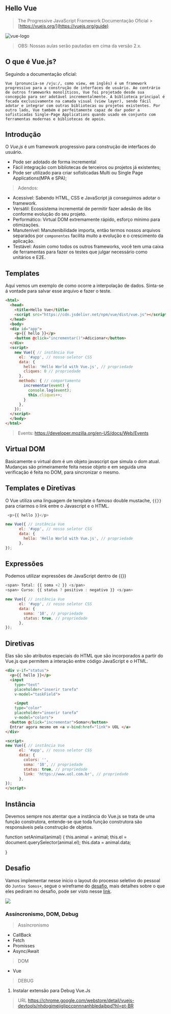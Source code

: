 ## Hello Vue
> The Progressive JavaScript Framework
Documentação Oficial > [https://vuejs.org/](https://vuejs.org/guide)

![vue-logo](https://vuejs.org/images/logo.png)

> OBS: Nossas aulas serão pautadas em cima da versão 2.x.

## O que é Vue.js?

Seguindo a documentação oficial:
```
Vue (pronuncia-se /vjuː/, como view, em inglês) é um framework progressivo para a construção de interfaces de usuário. Ao contrário de outros frameworks monolíticos, Vue foi projetado desde sua concepção para ser adotável incrementalmente. A biblioteca principal é focada exclusivamente na camada visual (view layer), sendo fácil adotar e integrar com outras bibliotecas ou projetos existentes. Por outro lado, Vue também é perfeitamente capaz de dar poder a sofisticadas Single-Page Applications quando usado em conjunto com ferramentas modernas e bibliotecas de apoio.
```


## Introdução

O *Vue.js* é um framework progressivo para construção de interfaces do usuário.

- Pode ser adotado de forma incremental
- Fácil integração com bibliotecas de terceiros ou projetos já existentes;
- Pode ser utilizado para criar sofisticadas Multi ou Single Page Applications(MPA e SPA);

> Adendos:

- Acessível: 
  Sabendo HTML, CSS e JavaScript já conseguimos adotar o framework.
- Versátil: 
 Ecossistema incremental de permitir fazer adesão de libs conforme evolução do seu projeto.
- Performático: 
  Virtual DOM extremamente rápido, esforço mínimo para otimizações.
- Manutenível: 
  Manutenibilidade importa, então termos nossos arquivos separados por `componentes` facilita muito a evolução e o crescimento da aplicação.
- Testável:
  Assim como todos os outros frameworks, você tem uma caixa de ferramentas
  para fazer os testes que julgar necessário como unitários e E2E.

## Templates

Aqui vemos um exemplo de como ocorre a interpolação de dados.
Sinta-se á vontade para salvar esse arquivo e fazer o teste.

```html
<html>
  <head> 
    <title>Hello Vue</title>
    <script src="https://cdn.jsdelivr.net/npm/vue/dist/vue.js"></script>
  </head>
  <body>
  <div id="app">
    <p>{{ hello }}</p>
    <button @click="incrementar()">Adicionar</button>
  </div>  
  <script>
    new Vue({ // instância Vue
      el: '#app', // nosso seletor CSS
      data: {
        hello: 'Hello World with Vue.js', // propriedade 
        cliques: 0 // propriedade
      },
      methods: { // comportamento
        incrementar(event) {
          console.log(event);
          this.cliques++;
        }
      },
    });
  </script>
  </body>
</html>
```
> Events: https://developer.mozilla.org/en-US/docs/Web/Events


## Virtual DOM

Basicamente o virtual dom é um objeto javascript que simula o 
dom atual. Mudanças são primeiramente feita nesse objeto e em seguida uma verificação é feita no DOM, para sincronizar o mesmo.

## Templates e Diretivas


O Vue utiliza uma linguagem de template o famoso double mustache, 
`{{}}` para criarmos o link entre o Javascript e o HTML.

```js
 <p>{{ hello }}</p>

new Vue({ // instância Vue
      el: '#app', // nosso seletor CSS
      data: {
        hello: 'Hello World with Vue.js', // propriedade 
      },
});
```

## Expressões

Podemos utilizar expressões de JavaScript dentro de {{}}

```js
<span> Total: {{ soma +2 }} <s/pan>
<span> Curso: {{ status ? positivo : negativo }} <s/pan>

new Vue({ // instância Vue
      el: '#app', // nosso seletor CSS
      data: {
        soma: '10', // propriedade 
        status: true, // propriedade
      },
});
```

## Diretivas

Elas são são atributos especiais do HTML que são incorporados
a partir do Vue.js que permitem a interação entre código JavaScript e o HTML.

```html
<div v-if="status">
  <p>{{ hello }}</p>
  <input 
    type="text" 
    placeholder="inserir tarefa"
    v-model="taskField">

    <input 
    type="color" 
    placeholder="inserir tarefa"
    v-model="colors">
  <button @click="incrementar">Somar</button>
  Entrar agora mesmo em <a v-bind:href="link"> UOL </a>
</div>

<script>
new Vue({ // instância Vue
      el: '#app', // nosso seletor CSS
      data: {
        colors: '',
        soma: '10', // propriedade 
        status: true, // propriedade
        link: 'https://www.uol.com.br', // propriedade
      },
});
</script>

```

## Instância

Devemos sempre nos atentar que a instância do Vue.js
se trata de uma função construtora, entende-se que toda
função construtora são responsáveis pela construção de objetos.


function setAnimal(animal) {
  this.animal = animal;
  this.el = document.querySelector(animal.el);
  this.data = animal.data;

}



## Desafio

Vamos implementar nesse inicio o layout do processo seletivo do pessoal do `Juntos Somos+`, segue o wireframe do [desafio](https://raw.githubusercontent.com/juntossomosmais/frontend-challenge/master/layout.jpg), mais detalhes sobre o que eles pediram no desafio, pode ser visto nesse [link](https://github.com/juntossomosmais/frontend-challenge).


![](https://raw.githubusercontent.com/juntossomosmais/frontend-challenge/master/layout.jpg)



### Assíncronismo, DOM, Debug  


> Assíncronismo

- CallBack
- Fetch
- Promisses
- Async/Await


>  DOM
- Vue 

> DEBUG

1. Instalar extensão para Debug Vue.Js
> URL
https://chrome.google.com/webstore/detail/vuejs-devtools/nhdogjmejiglipccpnnnanhbledajbpd?hl=pt-BR
